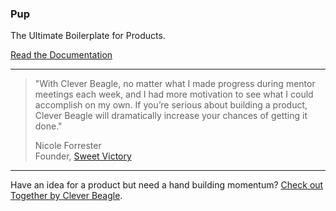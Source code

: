 ### Pup
The Ultimate Boilerplate for Products.

[Read the Documentation](https://cleverbeagle.com/pup)

---

> "With Clever Beagle, no matter what I made progress during mentor meetings each week, and I had more motivation to see what I could accomplish on my own. If you’re serious about building a product, Clever Beagle will dramatically increase your chances of getting it done."
> 
> Nicole Forrester<br />
> Founder, [Sweet Victory](https://sweetvictory.io)

---

Have an idea for a product but need a hand building momentum? [Check out Together by Clever Beagle](https://cleverbeagle.com/together).

